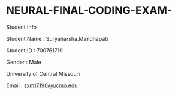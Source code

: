 # NEURAL-FINAL-CODING-EXAM-
Student Info

Student Name : Suryaharsha.Mandhapati

Student ID : 700761719

Gender : Male

University of Central Missouri

Email : sxm17190@ucmo.edu
